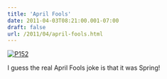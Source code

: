 ```yaml
---
title: 'April Fools'
date: 2011-04-03T08:21:00.001-07:00
draft: false
url: /2011/04/april-fools.html
---
```


[![P152](http://posterous.com/getfile/files.posterous.com/jethrojones/mbgFmrwbecFeysawiwprDjrCaotgypGngFlvCHHyIeofJidHxmvnGgsDDDli/p152.jpg.scaled500.jpg)](http://posterous.com/getfile/files.posterous.com/jethrojones/mbgFmrwbecFeysawiwprDjrCaotgypGngFlvCHHyIeofJidHxmvnGgsDDDli/p152.jpg.scaled1000.jpg)

I guess the real April Fools joke is that it was Spring!